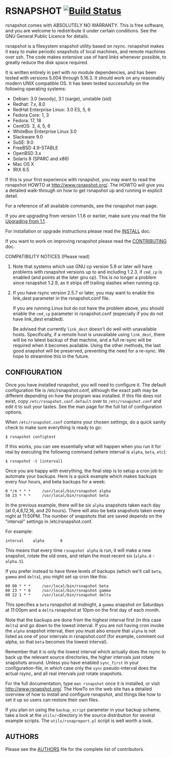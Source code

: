 # RSNAPSHOT [![Build Status](https://api.travis-ci.org/rsnapshot/rsnapshot.png)](https://travis-ci.org/rsnapshot/rsnapshot)

rsnapshot comes with ABSOLUTELY NO WARRANTY.  This is free software,
and you are welcome to redistribute it under certain conditions.
See the GNU General Public Licence for details.

rsnapshot is a filesystem snapshot utility based on rsync. rsnapshot makes it
easy  to make periodic snapshots of local machines, and remote machines over ssh.
The code makes extensive use of hard links whenever possible, to greatly reduce
the disk space required.

It is written entirely in perl with no module dependencies, and has been
tested with versions 5.004 through 5.16.3. It should work on any reasonably
modern UNIX compatible OS. It has been tested successfully on the following
operating systems:

 - Debian: 3.0 (woody), 3.1 (sarge), unstable (sid)
 - Redhat: 7.x, 8.0
 - RedHat Enterprise Linux: 3.0 ES, 5, 6
 - Fedora Core: 1, 3
 - Fedora: 17, 18
 - CentOS: 3, 4, 5, 6
 - WhiteBox Enterprise Linux 3.0
 - Slackware 9.0
 - SuSE: 9.0
 - FreeBSD 4.9-STABLE
 - OpenBSD 3.x
 - Solaris 8 (SPARC and x86)
 - Mac OS X
 - IRIX 6.5

If this is your first experience with rsnapshot, you may want to read the
rsnapshot HOWTO at http://www.rsnapshot.org/. The HOWTO will give you a detailed
walk-through on how to get rsnapshot up and running in explicit detail.

For a reference of all available commands, see the rsnapshot man page.

If you are upgrading from version 1.1.6 or earlier, make sure you read the
file [Upgrading from 1.1](docs/Upgrading_from_1.1).

For installation or upgrade instructions please read the [INSTALL](INSTALL.md) doc.

If you want to work on improving rsnapshot please read the
[CONTRIBUTING](CONTRIBUTING.md) doc.

COMPATIBILITY NOTICES (Please read)

 1. Note that systems which use GNU cp version 5.9 or later will have problems
    with rsnapshot versions up to and including 1.2.3, if `cmd_cp` is enabled
    (and points at the later gnu cp).  This is no longer a problem since
    rsnapshot 1.2.9, as it strips off trailing slashes when running cp.

 2. If you have rsync version 2.5.7 or later, you may want to enable the
    link_dest parameter in the rsnapshot.conf file.

    If you are running Linux but do not have the problem above, you should
    enable the `cmd_cp` parameter in rsnapshot.conf (especially if you do not
    have link_dest enabled).

    Be advised that currently `link_dest` doesn't do well with unavailable hosts.
    Specifically, if a remote host is unavailable using `link_dest`, there will
    be no latest backup of that machine, and a full re-sync will be required
    when it becomes available. Using the other methods, the last good snapshot
    will be preserved, preventing the need for a re-sync. We hope to streamline
    this in the future.

## CONFIGURATION
Once you have installed rsnapshot, you will need to configure it.
The default configuration file is /etc/rsnapshot.conf, although the exact path
may be different depending on how the program was installed. If this
file does not exist, copy `/etc/rsnapshot.conf.default` over to
`/etc/rsnapshot.conf` and edit it to suit your tastes. See the man page for
the full list of configuration options.

When `/etc/rsnapshot.conf` contains your chosen settings, do a quick sanity
check to make sure everything is ready to go:

    $ rsnapshot configtest

If this works, you can see essentially what will happen when you run it for
real by executing the following command (where interval is `alpha`, `beta`, `etc`):

    $ rsnapshot -t [interval]

Once you are happy with everything, the final step is to setup a cron job to
automate your backups. Here is a quick example which makes backups every four
hours, and beta backups for a week:

    0 */4 * * *     /usr/local/bin/rsnapshot alpha
    50 23 * * *     /usr/local/bin/rsnapshot beta

In the previous example, there will be six `alpha` snapshots
taken each day (at 0,4,8,12,16, and 20 hours). There will also
be beta snapshots taken every night at 11:50PM. The number of
snapshots that are saved depends on the "interval" settings in
/etc/rsnapshot.conf.

For example:

    interval	alpha		6

This means that every time `rsnapshot alpha` is run, it will make a
new snapshot, rotate the old ones, and retain the most recent six
(`alpha.0` - `alpha.5`).

If you prefer instead to have three levels of backups (which we'll
call `beta`, `gamma` and `delta`), you might set up cron like this:

    00 00 * * *     /usr/local/bin/rsnapshot beta
    00 23 * * 6     /usr/local/bin/rsnapshot gamma
    00 22 1 * *     /usr/local/bin/rsnapshot delta

This specifies a `beta` rsnapshot at midnight, a `gamma` snapshot
on Saturdays at 11:00pm and a `delta` rsnapshot at 10pm on the
first day of each month.

Note that the backups are done from the highest interval first
(in this case `delta`) and go down to the lowest interval.  If
you are not having cron invoke the `alpha` snapshot interval,
then you must also ensure that `alpha` is not listed as one of
your intervals in rsnapshot.conf (for example, comment out alpha,
so that `beta` becomes the lowest interval).

Remember that it is only the lowest interval which actually does
the rsync to back up the relevant source directories, the higher
intervals just rotate snapshots around.  Unless you have enabled
`sync_first` in your configuration-file, in which case only the `sync`
pseudo-interval does the actual rsync, and all real intervals
just rotate snapshots.

For the full documentation, type `man rsnapshot` once it is installed,
or visit http://www.rsnapshot.org/.  The HowTo on the web site has a
detailed overview of how to install and configure rsnapshot, and things
like how to set it up so users can restore their own files.

If you plan on using the `backup_script` parameter in your backup scheme,
take a look at the `utils/`-directory in the source distribution for several
example scripts.  The `utils/rsnapreport.pl` script is well worth a look.

## AUTHORS

Please see the [AUTHORS](/AUTHORS) file for the complete list of contributors.
